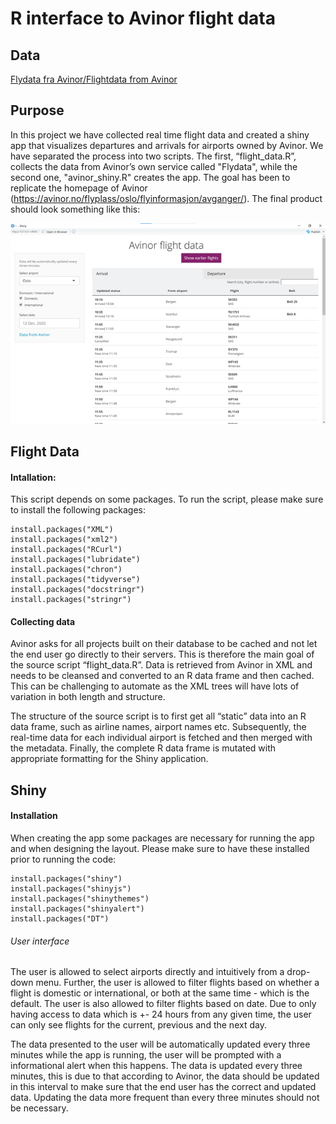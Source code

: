 # R interface to Avinor flight data

## Data
[Flydata fra Avinor/Flightdata from Avinor](https://avinor.no)

## Purpose
In this project we have collected real time flight data and created a shiny app that visualizes departures and arrivals for airports owned by Avinor. We have separated the process into two scripts. The first, “flight_data.R”, collects the data from Avinor’s own service called "Flydata", while the second one, "avinor_shiny.R" creates the app. The goal has been to replicate the homepage of Avinor (https://avinor.no/flyplass/oslo/flyinformasjon/avganger/).
The final product should look something like this:


![Image of Shiny App](https://github.com/pederund/BAN400_project/blob/main/Shiny%20app%2C%20Avinor%20table.png)


## Flight Data
#### Intallation:
This script depends on some packages. To run the script, please make sure to install the following packages:

    install.packages("XML")
    install.packages("xml2")
    install.packages("RCurl")
    install.packages("lubridate")
    install.packages("chron")
    install.packages("tidyverse")
    install.packages("docstringr")
    install.packages("stringr")

#### Collecting data
Avinor asks for all projects built on their database to be cached and not let the end user go directly to their servers. This is therefore the main goal of the source script “flight_data.R”. Data is retrieved from Avinor in XML and needs to be cleansed and converted to an R data frame and then cached. This can be challenging to automate as the XML trees will have lots of variation in both length and structure.

The structure of the source script is to first get all “static” data into an R data frame, such as airline names, airport names etc. Subsequently, the real-time data for each individual airport is fetched and then merged with the metadata. Finally, the complete R data frame is mutated with appropriate formatting for the Shiny application.



## Shiny

#### Installation
When creating the app some packages are necessary for running the app and when designing the layout. Please make sure to have these installed prior to running the code:

    install.packages("shiny")
    install.packages("shinyjs")
    install.packages("shinythemes")
    install.packages("shinyalert")
    install.packages("DT")

###### User interface
The user is allowed to select airports directly and intuitively from a drop-down menu. Further, the user is allowed to filter flights based on whether a flight is domestic or international, or both at the same time - which is the default. The user is also allowed to filter flights based on date. Due to only having access to data which is +- 24 hours from any given time, the user can only see flights for the current, previous and the next day.
 
The data presented to the user will be automatically updated every three minutes while the app is running, the user will be prompted with a informational alert when this happens. The data is updated every three minutes, this is due to that according to Avinor, the data should be updated in this interval to make sure that the end user has the correct and updated data. Updating the data more frequent than every three minutes should not be necessary.
